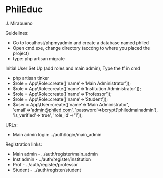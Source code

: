 # PhilEduc
J. Mirabueno

Guidelines:
* Go to localhost/phpmyadmin and create a database named philed
* Open cmd.exe, change directory (accdng to where you placed the project)
* type: php artisan migrate

Initial User Set Up (add roles and main admin), Type the ff in cmd
* php artisan tinker
* $role = App\Role::create(['name'=>'Main Administrator']);
* $role = App\Role::create(['name'=>'Institution Administrator']);
* $role = App\Role::create(['name'=>'Professor']);
* $role = App\Role::create(['name'=>'Student']);
* $user = App\User::create(['name'=>'Main Administrator', 'email'=>'admin@philed.com', 'password'=>bcrypt('philedmainadmin'), 'is_verified'=>'true', 'role_id'=>'1']);

URLs:
* Main admin login: ../auth/login/main_admin

Registration links:
* Main admin - ../auth/register/main_admin
* Inst admin - ../auth/register/institution
* Prof - ../auth/register/professor
* Student - ../auth/register/student

